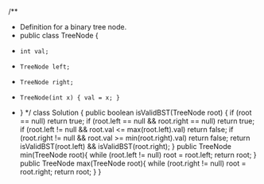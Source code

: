 /**
 * Definition for a binary tree node.
 * public class TreeNode {
 *     int val;
 *     TreeNode left;
 *     TreeNode right;
 *     TreeNode(int x) { val = x; }
 * }
 */
class Solution {
    public boolean isValidBST(TreeNode root) {
        if (root == null) return true;
        if (root.left == null && root.right == null) return true;
        if (root.left != null && root.val <= max(root.left).val) return false;
        if (root.right != null && root.val >= min(root.right).val) return false;
        return isValidBST(root.left) && isValidBST(root.right);
    }
    public TreeNode min(TreeNode root){
        while (root.left != null) root = root.left;
        return root;
    }
    public TreeNode max(TreeNode root){
        while (root.right != null) root = root.right;
        return root;
    }
}
